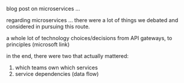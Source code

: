 blog post on microservices ...

regarding microservices ... there were a lot of things we debated and considered in pursuing this route.

a whole lot of technology choices/decisions from API gateways, to principles (microsoft link)

in the end, there were two that actually mattered:
1. which teams own which services
2. service dependencies (data flow)

